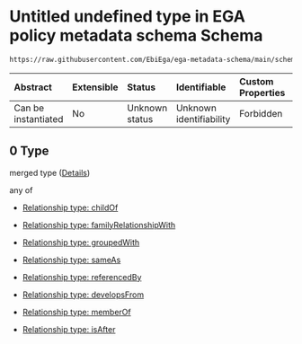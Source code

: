 # Untitled undefined type in EGA policy metadata schema Schema

```txt
https://raw.githubusercontent.com/EbiEga/ega-metadata-schema/main/schemas/EGA.policy.json#/properties/policyRelationships/items/allOf/1/anyOf/2/allOf/0
```



| Abstract            | Extensible | Status         | Identifiable            | Custom Properties | Additional Properties | Access Restrictions | Defined In                                                                   |
| :------------------ | :--------- | :------------- | :---------------------- | :---------------- | :-------------------- | :------------------ | :--------------------------------------------------------------------------- |
| Can be instantiated | No         | Unknown status | Unknown identifiability | Forbidden         | Allowed               | none                | [EGA.policy.json\*](../../../schemas/EGA.policy.json "open original schema") |

## 0 Type

merged type ([Details](ega-16-properties-policy-relationships-items-allof-relationship-constraints-for-a-policy-anyof-relationships-of-external-accessions-and-urls-optional-ones-allof-0.md))

any of

*   [Relationship type: childOf](ega-12-definitions-relationship-type-childof.md "check type definition")

*   [Relationship type: familyRelationshipWith](ega-12-definitions-relationship-type-familyrelationshipwith.md "check type definition")

*   [Relationship type: groupedWith](ega-12-definitions-relationship-type-groupedwith.md "check type definition")

*   [Relationship type: sameAs](ega-12-definitions-relationship-type-sameas.md "check type definition")

*   [Relationship type: referencedBy](ega-12-definitions-relationship-type-referencedby.md "check type definition")

*   [Relationship type: developsFrom](ega-12-definitions-relationship-type-developsfrom.md "check type definition")

*   [Relationship type: memberOf](ega-12-definitions-relationship-type-memberof.md "check type definition")

*   [Relationship type: isAfter](ega-12-definitions-relationship-type-isafter.md "check type definition")
